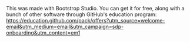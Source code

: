 This was made with Bootstrop Studio. You can get it for free, along with a bunch of other software through GitHub's education program: https://education.github.com/pack/offers?utm_source=welcome-email&utm_medium=email&utm_campaign=sdp-onboarding&utm_content=em1
